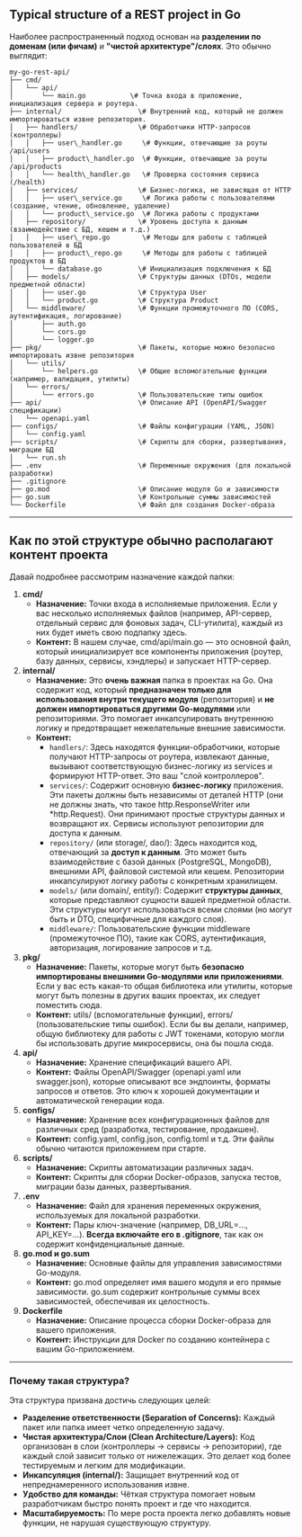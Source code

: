 ## Typical structure of a REST project in Go

Наиболее распространенный подход основан на **разделении по доменам (или фичам)** и **"чистой архитектуре"/слоях**. Это обычно выглядит:

```
my-go-rest-api/  
├── cmd/  
│   └── api/  
│       └── main.go           \# Точка входа в приложение, инициализация сервера и роутера.  
├── internal/                   \# Внутренний код, который не должен импортироваться извне репозитория.  
│   ├── handlers/               \# Обработчики HTTP-запросов (контроллеры)  
│   │   ├── user\_handler.go     \# Функции, отвечающие за роуты /api/users  
│   │   ├── product\_handler.go  \# Функции, отвечающие за роуты /api/products  
│   │   └── health\_handler.go   \# Проверка состояния сервиса (/health)  
│   ├── services/               \# Бизнес-логика, не зависящая от HTTP  
│   │   ├── user\_service.go     \# Логика работы с пользователями (создание, чтение, обновление, удаление)  
│   │   └── product\_service.go  \# Логика работы с продуктами  
│   ├── repository/             \# Уровень доступа к данным (взаимодействие с БД, кешем и т.д.)  
│   │   ├── user\_repo.go        \# Методы для работы с таблицей пользователей в БД  
│   │   ├── product\_repo.go     \# Методы для работы с таблицей продуктов в БД  
│   │   └── database.go         \# Инициализация подключения к БД  
│   ├── models/                 \# Структуры данных (DTOs, модели предметной области)  
│   │   ├── user.go             \# Структура User  
│   │   └── product.go          \# Структура Product  
│   └── middleware/             \# Функции промежуточного ПО (CORS, аутентификация, логирование)  
│       ├── auth.go  
│       └── cors.go  
│       └── logger.go  
├── pkg/                        \# Пакеты, которые можно безопасно импортировать извне репозитория  
│   └── utils/  
│       └── helpers.go          \# Общие вспомогательные функции (например, валидация, утилиты)  
│   └── errors/  
│       └── errors.go           \# Пользовательские типы ошибок  
├── api/                        \# Описание API (OpenAPI/Swagger спецификации)  
│   └── openapi.yaml  
├── configs/                    \# Файлы конфигурации (YAML, JSON)  
│   └── config.yaml  
├── scripts/                    \# Скрипты для сборки, развертывания, миграции БД  
│   └── run.sh  
├── .env                        \# Переменные окружения (для локальной разработки)  
├── .gitignore  
├── go.mod                      \# Описание модуля Go и зависимости  
├── go.sum                      \# Контрольные суммы зависимостей  
└── Dockerfile                  \# Файл для создания Docker-образа
```

---

## **Как по этой структуре обычно располагают контент проекта**

Давай подробнее рассмотрим назначение каждой папки:

1. **cmd/**  
   * **Назначение:** Точки входа в исполняемые приложения. Если у вас несколько исполняемых файлов (например, API-сервер, отдельный сервис для фоновых задач, CLI-утилита), каждый из них будет иметь свою подпапку здесь.  
   * **Контент:** В нашем случае, cmd/api/main.go — это основной файл, который инициализирует все компоненты приложения (роутер, базу данных, сервисы, хэндлеры) и запускает HTTP-сервер.  
2. **internal/**  
   * **Назначение:** Это **очень важная** папка в проектах на Go. Она содержит код, который **предназначен только для использования внутри текущего модуля** (репозитория) и **не должен импортироваться другими Go-модулями** или репозиториями. Это помогает инкапсулировать внутреннюю логику и предотвращает нежелательные внешние зависимости.  
   * **Контент:**  
     * `handlers/`: Здесь находятся функции-обработчики, которые получают HTTP-запросы от роутера, извлекают данные, вызывают соответствующую бизнес-логику из services и формируют HTTP-ответ. Это ваш "слой контроллеров".  
     * `services/`: Содержит основную **бизнес-логику** приложения. Эти пакеты должны быть независимы от деталей HTTP (они не должны знать, что такое http.ResponseWriter или \*http.Request). Они принимают простые структуры данных и возвращают их. Сервисы используют репозитории для доступа к данным.  
     * `repository/` (или storage/, dao/): Здесь находится код, отвечающий за **доступ к данным**. Это может быть взаимодействие с базой данных (PostgreSQL, MongoDB), внешними API, файловой системой или кешем. Репозитории инкапсулируют логику работы с конкретным хранилищем.  
     * `models/` (или domain/, entity/): Содержит **структуры данных**, которые представляют сущности вашей предметной области. Эти структуры могут использоваться всеми слоями (но могут быть и DTO, специфичные для каждого слоя).  
     * `middleware/`: Пользовательские функции middleware (промежуточное ПО), такие как CORS, аутентификация, авторизация, логирование запросов и т.д.  
3. **pkg/**  
   * **Назначение:** Пакеты, которые могут быть **безопасно импортированы внешними Go-модулями или приложениями**. Если у вас есть какая-то общая библиотека или утилиты, которые могут быть полезны в других ваших проектах, их следует поместить сюда.  
   * **Контент:** utils/ (вспомогательные функции), errors/ (пользовательские типы ошибок). Если бы вы делали, например, общую библиотеку для работы с JWT токенами, которую могли бы использовать другие микросервисы, она бы пошла сюда.  
4. **api/**  
   * **Назначение:** Хранение спецификаций вашего API.  
   * **Контент:** Файлы OpenAPI/Swagger (openapi.yaml или swagger.json), которые описывают все эндпоинты, форматы запросов и ответов. Это ключ к хорошей документации и автоматической генерации кода.  
5. **configs/**  
   * **Назначение:** Хранение всех конфигурационных файлов для различных сред (разработка, тестирование, продакшен).  
   * **Контент:** config.yaml, config.json, config.toml и т.д. Эти файлы обычно читаются приложением при старте.  
6. **scripts/**  
   * **Назначение:** Скрипты автоматизации различных задач.  
   * **Контент:** Скрипты для сборки Docker-образов, запуска тестов, миграции базы данных, развертывания.  
7. **.env**  
   * **Назначение:** Файл для хранения переменных окружения, используемых для локальной разработки.  
   * **Контент:** Пары ключ-значение (например, DB\_URL=..., API\_KEY=...). **Всегда включайте его в .gitignore**, так как он содержит конфиденциальные данные.  
8. **go.mod и go.sum**  
   * **Назначение:** Основные файлы для управления зависимостями Go-модуля.  
   * **Контент:** go.mod определяет имя вашего модуля и его прямые зависимости. go.sum содержит контрольные суммы всех зависимостей, обеспечивая их целостность.  
9. **Dockerfile**  
   * **Назначение:** Описание процесса сборки Docker-образа для вашего приложения.  
   * **Контент:** Инструкции для Docker по созданию контейнера с вашим Go-приложением.

---

### **Почему такая структура?**

Эта структура призвана достичь следующих целей:

* **Разделение ответственности (Separation of Concerns):** Каждый пакет или папка имеет четко определенную задачу.  
* **Чистая архитектура/Слои (Clean Architecture/Layers):** Код организован в слои (контроллеры \-\> сервисы \-\> репозитории), где каждый слой зависит только от нижележащих. Это делает код более тестируемым и легким для модификации.  
* **Инкапсуляция (internal/):** Защищает внутренний код от непреднамеренного использования извне.  
* **Удобство для команды:** Чёткая структура помогает новым разработчикам быстро понять проект и где что находится.  
* **Масштабируемость:** По мере роста проекта легко добавлять новые функции, не нарушая существующую структуру.